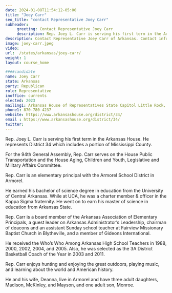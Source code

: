 ```yaml
---
date: 2024-01-08T11:54:12-05:00
title: "Joey Carr"
seo_title: "contact Representative Joey Carr"
subheader:
     greeting: Contact Representative Joey Carr
     description: Rep. Joey L. Carr is serving his first term in the Arkansas House. He represents District 34 which includes a portion of Mississippi County. For the 94th General Assembly, Rep. Carr serves on the House Public Transportation and the House Aging, Children and Youth, Legislative and Military Affairs Committee.
description: Contact Representative Joey Carr of Arkansas. Contact information for Joey Carr includes email address, phone number, and mailing address.
image: joey-carr.jpeg
video:
url:  /states/arkansas/joey-carr/
weight: 1
layout: course_home

####candidate
name: Joey Carr
state: Arkansas
party: Republican
role: Representative
inoffice: currents
elected: 2023
mailing1: Arkansas House of Representatives State Capitol Little Rock, AR 72201
phone1: 870-780-4237
website: https://www.arkansashouse.org/district/34/
email : https://www.arkansashouse.org/district/34/
twitter:
---
```


Rep. Joey L. Carr is serving his first term in the Arkansas House. He represents District 34 which includes a portion of Mississippi County.

For the 94th General Assembly, Rep. Carr serves on the House Public Transportation and the House Aging, Children and Youth, Legislative and Military Affairs Committee.

Rep. Carr is an elementary principal with the Armorel School District in Armorel.

He earned his bachelor of science degree in education from the University of Central Arkansas. While at UCA, he was a charter member & officer in the Kappa Sigma fraternity. He went on to earn his master of science in education from Arkansas State.

Rep. Carr is a board member of the Arkansas Association of Elementary Principals, a guest leader on Arkansas Administrator’s Leadership, chairman of deacons and an assistant Sunday school teacher at Fairview Missionary Baptist Church in Blytheville, and a member of Gideons International.

He received the Who’s Who Among Arkansas High School Teachers in 1988, 2000, 2002, 2004, and 2005. Also, he was selected as the 3A District Basketball Coach of the Year in 2003 and 2011.

Rep. Carr enjoys hunting and enjoying the great outdoors, playing music, and learning about the world and American history.

He and his wife, Deanna, live in Armorel and have three adult daughters, Madison, McKinley, and Mayson, and one adult son, Monroe.
